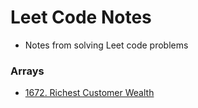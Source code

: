# Leet Code Notes

- Notes from solving Leet code problems

### Arrays

- [1672. Richest Customer Wealth](pages/arrays/richest.md)